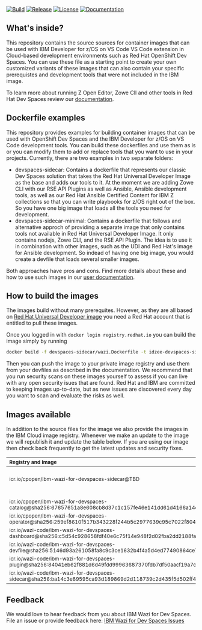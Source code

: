 [![Build](https://app.travis-ci.com/IBM/wazi-devspaces-images.svg?branch=main)](https://app.travis-ci.com/IBM/wazi-devspaces-images)
[![Release](https://img.shields.io/github/release/IBM/wazi-devspaces-images.svg)](../../releases/latest)
[![License](https://img.shields.io/github/license/IBM/wazi-devspaces-images)](./LICENSE)
[![Documentation](https://img.shields.io/badge/Documentation-blue?color=1f618d)](https://ibm.github.io/zopeneditor-about/Docs/cloud_overview.html)

## What's inside?

This repository contains the source sources for container images that can be used with IBM Developer for z/OS on VS Code VS Code extension in Cloud-based development environments such as Red Hat OpenShift Dev Spaces. You can use these file as a starting point to create your own customized variants of these images that can also contain your specific prerequistes and development tools that were not included in the IBM image.

To learn more about running Z Open Editor, Zowe ClI and other tools in Red Hat Dev Spaces review our [documentation](https://ibm.github.io/zopeneditor-about/Docs/cloud_overview.html).

## Dockerfile examples

This repository provides examples for building container images that can be used with OpenShift Dev Spaces and the IBM Developer for z/OS on VS Code development tools. You can build these dockerfiles and use them as is or you can modify them to add or replace tools that you want to use in your projects. Currently, there are two examples in two separate folders:

- devspaces-sidecar: Contains a dockerfile that represents our classic Dev Spaces solution that takes the Red Hat Universal Developer Image as the base and adds our tools to it. At the moment we are adding Zowe CLI with our RSE API Plugins as well as Ansible, Ansible development tools, as well as our Red Hat Ansible Certified Content for IBM Z collections so that you can write playbooks for z/OS right out of the box. So you have one big image that loads all the tools you need for development.
- devspaces-sidecar-minimal: Contains a dockerfile that follows and alternative approch of providing a separate image that only contains tools not available in Red Hat Universal Developer Image. It only contains nodejs, Zowe CLI, and the RSE API Plugin. The idea is to use it in combination with other images, such as the UDI and Red Hat's image for Ansible development. So indead of having one big image, you would create a devfile that loads several smaller images.

Both approaches have pros and cons. Find more details about these and how to use such images in our [user documentation](https://ibm.github.io/zopeneditor-about/Docs/cloud_custom_images.md).

## How to build the images

The images build without many prerequites. However, as they are all based on [Red Hat Universal Developer image](https://catalog.redhat.com/software/containers/devspaces/udi-rhel8/622bce914a14c05796114be4) you need a Red Hat account that is entitled to pull these images.

Once you logged in with `docker login registry.redhat.io` you can build the image simply by running

```bash
docker build -f devspaces-sidecar/wazi.Dockerfile -t idzee-devspaces-sidecar:5.0.0 --secret id=docker_secret,src=.docker_secret ./devspaces-sidecar
```

Then you can push the image to your private image registry and use them from your devfiles as described in the documentation. We recommend that you run security scans on these images yourself to assess if you can live with any open security isues that are found. Red Hat and IBM are committed to keeping images up-to-date, but as new issues are discovered every day you want to scan and evaluate the risks as well.

## Images available

In addition to the source files for the image we also provide the images in the IBM Cloud image registry. Whenever we make an update to the image we will republish it and update the table below. If you are using our image then check back frequently to get the latest updates and security fixes.

| <sub>Registry and Image</sub> | <sub>Version</sub> |
| :--- | --- |
||<sub><b>5.x.</b></sub>|
|<sub>icr.io/cpopen/ibm-wazi-for-devspaces-sidecar@TBD</sub>||
||<sub><b>4.0.0</b><br>(deprecated)</sub>|
|<sub>icr.io/cpopen/ibm-wazi-for-devspaces-catalog@sha256:67657651a8e608cb8d37c1c157fe46e141dd61d4166a14c467354f3a36f46b8a</sub>||
|<sub>icr.io/cpopen/ibm-wazi-for-devspaces-operator@sha256:259ef8610f517b343228f244b5c2977639c95c7022f8047694a8a28e35da5909</sub>||
|<sub>icr.io/wazi-code/ibm-wazi-for-devspaces-dashboard@sha256:c5d54c928658fdf40e6c75f14e948f2d02fba2dd2188faa4f071bc903db2cab2</sub>||
|<sub>icr.io/wazi-code/ibm-wazi-for-devspaces-devfile@sha256:5146d93a261058fa8c9c3ce1632b4f4a5d4ed77490864ce780c72004d0193e02</sub>||
|<sub>icr.io/wazi-code/ibm-wazi-for-devspaces-plugin@sha256:84041eb62f881d6d49fdd99963687370fdb7df50aacf19a7c4c97487f08f6e3c</sub>||
|<sub>icr.io/wazi-code/ibm-wazi-for-devspaces-sidecar@sha256:ba14c3e89595ca93d189869d2d118739c2d435f5d502ff46c39130b86968eb32</sub>||

## Feedback

We would love to hear feedback from you about IBM Wazi for Dev Spaces.
File an issue or provide feedback here: [IBM Wazi for Dev Spaces Issues](https://github.com/IBM/wazi-devspaces-images/issues)
